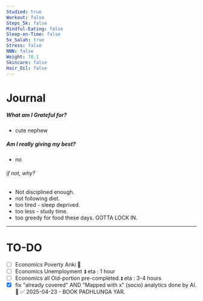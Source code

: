 ```yaml
---
Studied: true
Workout: false
Steps_5k: false
Mindful-Eating: false
Sleep-on-Time: false
5x_Salah: true
Stress: false
NNN: false
Weight: 78.1
Skincare: false
Hair_Oil: false
---
```



# Journal
##### What am I Grateful for?
- cute nephew
##### Am I really giving my best?
* no
###### if not, why?
* Not disciplined enough.
* not following diet.
* too tired - sleep deprived.
* too less - study time.
* too greedy for food these days. GOTTA LOCK IN.

---


# TO-DO





- [ ] Economics Poverty Anki 🔼 
- [ ] Economics Unemployment ⏫ eta : 1 hour
- [ ] Economics all Old-portion pre-completed.⏫ eta : 3-4 hours
- [x] fix "already covered" AND "Mapped with x" (socio) analytics done by AI. 🔽 ✅ 2025-04-23 - BOOK PADHLUNGA YAR. 